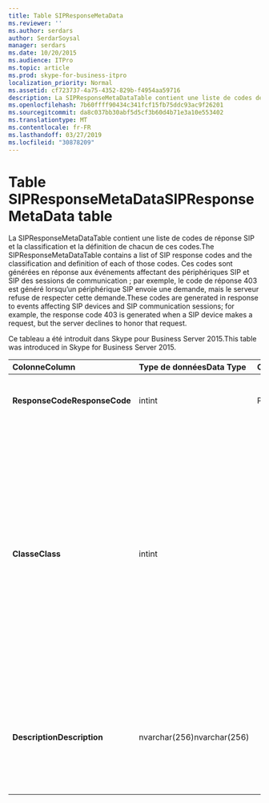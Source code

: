 ```yaml
---
title: Table SIPResponseMetaData
ms.reviewer: ''
ms.author: serdars
author: SerdarSoysal
manager: serdars
ms.date: 10/20/2015
ms.audience: ITPro
ms.topic: article
ms.prod: skype-for-business-itpro
localization_priority: Normal
ms.assetid: cf723737-4a75-4352-829b-f4954aa59716
description: La SIPResponseMetaDataTable contient une liste de codes de réponse SIP et la classification et la définition de chacun de ces codes. Ces codes sont générées en réponse aux événements affectant des périphériques SIP et SIP des sessions de communication ; par exemple, le code de réponse 403 est généré lorsqu’un périphérique SIP envoie une demande, mais le serveur refuse de respecter cette demande.
ms.openlocfilehash: 7b60ffff90434c341fcf15fb75ddc93ac9f26201
ms.sourcegitcommit: da8c037bb30abf5d5cf3b60d4b71e3a10e553402
ms.translationtype: MT
ms.contentlocale: fr-FR
ms.lasthandoff: 03/27/2019
ms.locfileid: "30878209"
---
```

# <a name="sipresponsemetadata-table"></a><span data-ttu-id="c469f-104">Table SIPResponseMetaData</span><span class="sxs-lookup"><span data-stu-id="c469f-104">SIPResponseMetaData table</span></span>
 
<span data-ttu-id="c469f-105">La SIPResponseMetaDataTable contient une liste de codes de réponse SIP et la classification et la définition de chacun de ces codes.</span><span class="sxs-lookup"><span data-stu-id="c469f-105">The SIPResponseMetaDataTable contains a list of SIP response codes and the classification and definition of each of those codes.</span></span> <span data-ttu-id="c469f-106">Ces codes sont générées en réponse aux événements affectant des périphériques SIP et SIP des sessions de communication ; par exemple, le code de réponse 403 est généré lorsqu’un périphérique SIP envoie une demande, mais le serveur refuse de respecter cette demande.</span><span class="sxs-lookup"><span data-stu-id="c469f-106">These codes are generated in response to events affecting SIP devices and SIP communication sessions; for example, the response code 403 is generated when a SIP device makes a request, but the server declines to honor that request.</span></span>
  
<span data-ttu-id="c469f-107">Ce tableau a été introduit dans Skype pour Business Server 2015.</span><span class="sxs-lookup"><span data-stu-id="c469f-107">This table was introduced in Skype for Business Server 2015.</span></span>
  
|<span data-ttu-id="c469f-108">**Colonne**</span><span class="sxs-lookup"><span data-stu-id="c469f-108">**Column**</span></span>|<span data-ttu-id="c469f-109">**Type de données**</span><span class="sxs-lookup"><span data-stu-id="c469f-109">**Data Type**</span></span>|<span data-ttu-id="c469f-110">**Clé/Index**</span><span class="sxs-lookup"><span data-stu-id="c469f-110">**Key/Index**</span></span>|<span data-ttu-id="c469f-111">**Détails**</span><span class="sxs-lookup"><span data-stu-id="c469f-111">**Details**</span></span>|
|:-----|:-----|:-----|:-----|
|<span data-ttu-id="c469f-112">**ResponseCode**</span><span class="sxs-lookup"><span data-stu-id="c469f-112">**ResponseCode**</span></span> <br/> |<span data-ttu-id="c469f-113">int</span><span class="sxs-lookup"><span data-stu-id="c469f-113">int</span></span>  <br/> |<span data-ttu-id="c469f-114">Principal</span><span class="sxs-lookup"><span data-stu-id="c469f-114">Primary</span></span>  <br/> |<span data-ttu-id="c469f-115">Valeur numérique qui représente le code de réponse SIP.</span><span class="sxs-lookup"><span data-stu-id="c469f-115">Numeric value that represents the SIP response code.</span></span>  <br/> |
|<span data-ttu-id="c469f-116">**Classe**</span><span class="sxs-lookup"><span data-stu-id="c469f-116">**Class**</span></span> <br/> |<span data-ttu-id="c469f-117">int</span><span class="sxs-lookup"><span data-stu-id="c469f-117">int</span></span>  <br/> || <span data-ttu-id="c469f-118">Classification générale pour le code de réponse.</span><span class="sxs-lookup"><span data-stu-id="c469f-118">General classification for the response code.</span></span> <span data-ttu-id="c469f-119">Classifications sont les suivantes :</span><span class="sxs-lookup"><span data-stu-id="c469f-119">Classifications include:</span></span> <br/>  <span data-ttu-id="c469f-120">1 - réponses informatives</span><span class="sxs-lookup"><span data-stu-id="c469f-120">1 - Informational Responses</span></span> <br/>  <span data-ttu-id="c469f-121">2 - réponses réussite</span><span class="sxs-lookup"><span data-stu-id="c469f-121">2 - Successful Responses</span></span> <br/>  <span data-ttu-id="c469f-122">3 - réponses de redirection</span><span class="sxs-lookup"><span data-stu-id="c469f-122">3 - Redirection Responses</span></span> <br/>  <span data-ttu-id="c469f-123">4 - réponses d’échec de client</span><span class="sxs-lookup"><span data-stu-id="c469f-123">4 - Client Failure Responses</span></span> <br/>  <span data-ttu-id="c469f-124">5--Réponses d’échec de serveur</span><span class="sxs-lookup"><span data-stu-id="c469f-124">5 -- Server Failure Responses</span></span> <br/>  <span data-ttu-id="c469f-125">6 - réponse d’échec global</span><span class="sxs-lookup"><span data-stu-id="c469f-125">6 - Global Failure Response</span></span> <br/> |
|<span data-ttu-id="c469f-126">**Description**</span><span class="sxs-lookup"><span data-stu-id="c469f-126">**Description**</span></span> <br/> |<span data-ttu-id="c469f-127">nvarchar(256)</span><span class="sxs-lookup"><span data-stu-id="c469f-127">nvarchar(256)</span></span>  <br/> ||<span data-ttu-id="c469f-128">Description du code de réponse SIP.</span><span class="sxs-lookup"><span data-stu-id="c469f-128">Description of the SIP response code.</span></span> <span data-ttu-id="c469f-129">Par exemple, le code de réponse 181 a la description suivante :</span><span class="sxs-lookup"><span data-stu-id="c469f-129">For example, response code 181 has the following description:</span></span>  <br/> <span data-ttu-id="c469f-130">Appel est transféré.</span><span class="sxs-lookup"><span data-stu-id="c469f-130">Call Is Being Forwarded</span></span>  <br/> |
   

